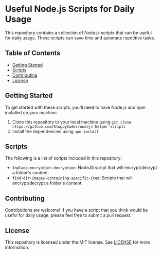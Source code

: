# Useful Node.js Scripts for Daily Usage

This repository contains a collection of Node.js scripts that can be useful for daily usage. These scripts can save time and automate repetitive tasks.

## Table of Contents

- [Getting Started](#getting-started)
- [Scripts](#scripts)
- [Contributing](#contributing)
- [License](#license)

## Getting Started

To get started with these scripts, you'll need to have Node.js and npm installed on your machine.

1. Clone this repository to your local machine using `git clone https://github.com/SloppyCodes/nodejs-helper-scripts`
2. Install the dependencies using `npm install`

## Scripts

The following is a list of scripts included in this repository:

- `Inplace-encryption-decryption`: NodeJS script that will encrypt/decrypt a folder's content.
- `find-dir-images-containing-specific-item`: Scripts that will encrypt/decrypt a folder's content.

## Contributing

Contributions are welcome! If you have a script that you think would be useful for daily usage, please feel free to submit a pull request.

## License

This repository is licensed under the MIT license. See [LICENSE](LICENSE) for more information.
